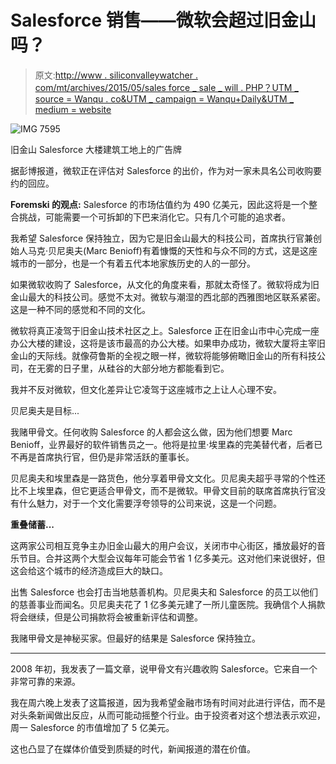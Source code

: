 # Salesforce 销售——微软会超过旧金山吗？

> 原文:[http://www . siliconvalleywatcher . com/mt/archives/2015/05/sales force _ sale _ will . PHP？UTM _ source = Wanqu . co&UTM _ campaign = Wanqu+Daily&UTM _ medium = website](http://www.siliconvalleywatcher.com/mt/archives/2015/05/salesforce_sale_will.php?utm_source=wanqu.co&utm_campaign=Wanqu+Daily&utm_medium=website)

![IMG 7595](../Images/e0b5da8293d82731916e55aa1db864af.png "IMG_7595.jpg")

旧金山 Salesforce 大楼建筑工地上的广告牌

据彭博报道，微软正在评估对 Salesforce 的出价，作为对一家未具名公司收购要约的回应。

**Foremski 的观点:** Salesforce 的市场估值约为 490 亿美元，因此这将是一个整合挑战，可能需要一个可拆卸的下巴来消化它。只有几个可能的追求者。

我希望 Salesforce 保持独立，因为它是旧金山最大的科技公司，首席执行官兼创始人马克·贝尼奥夫(Marc Benioff)有着慷慨的天性和与众不同的方式，这是这座城市的一部分，也是一个有着五代本地家族历史的人的一部分。

如果微软收购了 Salesforce，从文化的角度来看，那就太奇怪了。微软将成为旧金山最大的科技公司。感觉不太对。微软与潮湿的西北部的西雅图地区联系紧密。这是一种不同的感觉和不同的文化。

微软将真正凌驾于旧金山技术社区之上。Salesforce 正在旧金山市中心完成一座办公大楼的建设，这将是该市最高的办公大楼。如果申办成功，微软大厦将主宰旧金山的天际线。就像荷鲁斯的全视之眼一样，微软将能够俯瞰旧金山的所有科技公司，在无雾的日子里，从硅谷的大部分地方都能看到它。

我并不反对微软，但文化差异让它凌驾于这座城市之上让人心理不安。

贝尼奥夫是目标...

我赌甲骨文。任何收购 Salesforce 的人都会这么做，因为他们想要 Marc Benioff，业界最好的软件销售员之一。他将是拉里·埃里森的完美替代者，后者已不再是首席执行官，但仍是非常活跃的董事长。

贝尼奥夫和埃里森是一路货色，他分享着甲骨文文化。贝尼奥夫超乎寻常的个性还比不上埃里森，但它更适合甲骨文，而不是微软。甲骨文目前的联席首席执行官没有什么魅力，对于一个文化需要浮夸领导的公司来说，这是一个问题。

**重叠储蓄...**

这两家公司相互竞争主办旧金山最大的用户会议，关闭市中心街区，播放最好的音乐节目。合并这两个大型会议每年可能会节省 1 亿多美元。这对他们来说很好，但这会给这个城市的经济造成巨大的缺口。

出售 Salesforce 也会打击当地慈善机构。贝尼奥夫和 Salesforce 的员工以他们的慈善事业而闻名。贝尼奥夫花了 1 亿多美元建了一所儿童医院。我确信个人捐款将会继续，但是公司捐款将会被重新评估和调整。

我赌甲骨文是神秘买家。但最好的结果是 Salesforce 保持独立。

- - -

2008 年初，我发表了一篇文章，说甲骨文有兴趣收购 Salesforce。它来自一个非常可靠的来源。

我在周六晚上发表了这篇报道，因为我希望金融市场有时间对此进行评估，而不是对头条新闻做出反应，从而可能动摇整个行业。由于投资者对这个想法表示欢迎，周一 Salesforce 的市值增加了 5 亿美元。

这也凸显了在媒体价值受到质疑的时代，新闻报道的潜在价值。